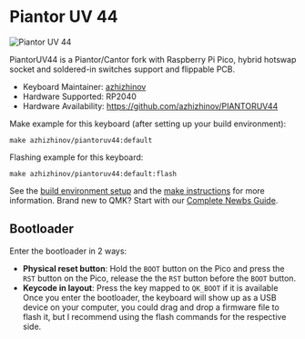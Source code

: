 # Piantor UV 44

![Piantor UV 44]([https://ibb.co/HG7bmzp](https://github.com/user-attachments/assets/43d3886e-2063-45a0-89b7-176b8744ccfb))


PiantorUV44 is a Piantor/Cantor fork with Raspberry Pi Pico, hybrid hotswap socket and soldered-in switches support and flippable PCB.

* Keyboard Maintainer: [azhizhinov](https://github.com/azhizhinov)
* Hardware Supported: RP2040
* Hardware Availability: https://github.com/azhizhinov/PIANTORUV44

Make example for this keyboard (after setting up your build environment):

    make azhizhinov/piantoruv44:default

Flashing example for this keyboard:

    make azhizhinov/piantoruv44:default:flash

See the [build environment setup](https://docs.qmk.fm/#/getting_started_build_tools) and the [make instructions](https://docs.qmk.fm/#/getting_started_make_guide) for more information. Brand new to QMK? Start with our [Complete Newbs Guide](https://docs.qmk.fm/#/newbs).

## Bootloader

Enter the bootloader in 2 ways:

* **Physical reset button**: Hold the `BOOT` button on the Pico and press the `RST` button on the Pico, release the the `RST` button before the `BOOT` button.
* **Keycode in layout**: Press the key mapped to `QK_BOOT` if it is available
Once you enter the bootloader, the keyboard will show up as a USB device on your computer, you could drag and drop a firmware file to flash it, but I recommend using the flash commands for the respective side.
